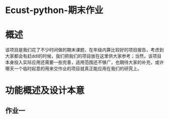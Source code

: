 # Ecust-python-期末作业
<h1>概述</h1>
该项目是我们花了不少时间做的期末课题，在年级内算比较好的项目报告，考虑到大家都会有赶ddl的时候，我们把我们的项目放在这里供大家参考；当然，该项目本身投入实际应用还需要一些完善，适用范围还不够广，也期待大家的补充，或许哪天一个临时起意的用来交作业的项目就真正能应用在我们的研究上。<br>
<h1>功能概述及设计本意</h1>
<h2>作业一</h2>
